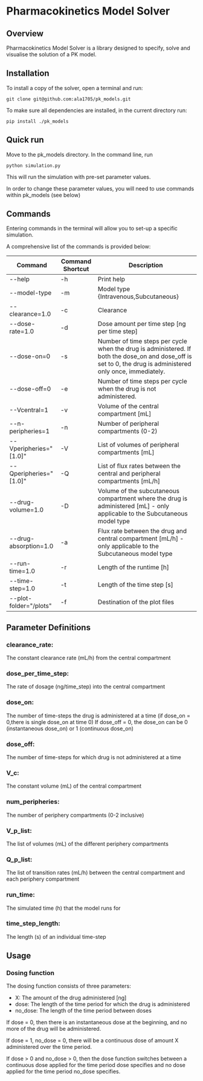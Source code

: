 # Pharmacokinetics Model Solver

## Overview

Pharmacokinetics Model Solver is a library designed to specify, solve and visualise the solution of a PK model. 

## Installation

To install a copy of the solver, open a terminal and run:

	git clone git@github.com:ala1705/pk_models.git

To make sure all dependencies are installed, in the current directory run:

	pip install ./pk_models


## Quick run
Move to the pk_models directory. In the command line, run

	python simulation.py

This will run the simulation with pre-set parameter values.

In order to change these parameter values, you will need to use commands within pk_models (see below)

## Commands
Entering commands in the terminal will allow you to set-up a specific simulation.

A comprehensive list of the commands is provided below:


|Command|Command Shortcut|Description|
| --- | --- | --- |
|--help|-h|Print help|
|--model-type|-m|Model type {Intravenous,Subcutaneous}|
|--clearance=1.0|-c|Clearance|
|--dose-rate=1.0|-d|Dose amount per time step [ng per time step]|
|--dose-on=0|-s|Number of time steps per cycle when the drug is administered. If both the dose_on and dose_off is set to 0, the drug is administered only once, immediately.|
|--dose-off=0|-e|Number of time steps per cycle when the drug is not administered.|
|--Vcentral=1|-v|Volume of the central compartment [mL]|
|--n-peripheries=1|-n|Number of peripheral compartments (0-2)|
|--Vperipheries="[1.0]"|-V|List of volumes of peripheral compartments [mL]|
|--Qperipheries="[1.0]"|-Q|List of flux rates between the central and peripheral compartments [mL/h]|
|--drug-volume=1.0|-D|Volume of the subcutaneous compartment where the drug is administered [mL] - only applicable to the Subcutaneous model type|
|--drug-absorption=1.0|-a|Flux rate between the drug and central compartment [mL/h] - only applicable to the Subcutaneous model type|
|--run-time=1.0|-r|Length of the runtime [h]|
|--time-step=1.0|-t|Length of the time step [s]|
|--plot-folder="/plots"|-f|Destination of the plot files|


## Parameter Definitions

### clearance_rate: 
The constant clearance rate (mL/h) from the central compartment

### dose_per_time_step: 
The rate of dosage (ng/time_step) into the central compartment

### dose_on: 
The number of time-steps the drug is administered at a time (if dose_on = 0,there is single dose_on at time 0) If dose_off = 0, the dose_on can be 0 (instantaneous dose_on) or 1 (continuous dose_on)

### dose_off: 
The number of time-steps for which drug is not administered at a time

### V_c: 
The constant volume (mL) of the central compartment

### num_peripheries: 
The number of periphery compartments (0-2 inclusive)

### V_p_list: 
The list of volumes (mL) of the different periphery compartments

### Q_p_list: 
The list of transition rates (mL/h) between the central compartment and each periphery compartment

### run_time: 
The simulated time (h) that the model runs for

### time_step_length: 
The length (s) of an individual time-step







## Usage

### Dosing function

The dosing function consists of three parameters:
* X: The amount of the drug administered [ng]
* dose: The length of the time period for which the drug is administered
* no_dose: The length of the time period between doses

If dose = 0, then there is an instantaneous dose at the beginning, and no more of the drug will be administered.

If dose = 1, no_dose = 0, there will be a continuous dose of amount X administered over the time period.

If dose > 0 and no_dose > 0, then the dose function switches between a continuous dose applied for the time period dose specifies
and no dose applied for the time period no_dose specifies.

